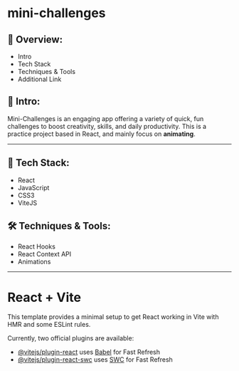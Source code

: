 # mini-challenges

## 📣 Overview:

- Intro
- Tech Stack
- Techniques & Tools
- Additional Link

## 🔎 Intro:

Mini-Challenges is an engaging app offering a variety of quick, fun challenges to boost creativity, skills, and daily productivity. This is a practice project based in React, and mainly focus on **animating**.

---

## 🧰 Tech Stack:

- React
- JavaScript
- CSS3
- ViteJS

## 🛠️ Techniques & Tools:

- React Hooks
- React Context API
- Animations

---

# React + Vite

This template provides a minimal setup to get React working in Vite with HMR and some ESLint rules.

Currently, two official plugins are available:

- [@vitejs/plugin-react](https://github.com/vitejs/vite-plugin-react/blob/main/packages/plugin-react/README.md) uses [Babel](https://babeljs.io/) for Fast Refresh
- [@vitejs/plugin-react-swc](https://github.com/vitejs/vite-plugin-react-swc) uses [SWC](https://swc.rs/) for Fast Refresh
